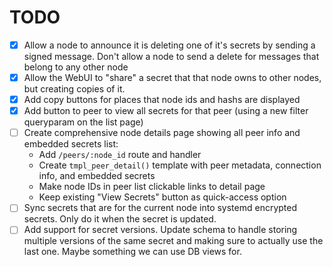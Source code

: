 # TODO

 - [x] Allow a node to announce it is deleting one of it's secrets by sending a signed message. Don't allow a node to send a delete for messages that belong to any other node
 - [x] Allow the WebUI to "share" a secret that that node owns to other nodes, but creating copies of it.
 - [x] Add copy buttons for places that node ids and hashs are displayed
 - [x] Add button to peer to view all secrets for that peer (using a new filter queryparam on the list page)
 - [ ] Create comprehensive node details page showing all peer info and embedded secrets list:
   - Add `/peers/:node_id` route and handler
   - Create `tmpl_peer_detail()` template with peer metadata, connection info, and embedded secrets
   - Make node IDs in peer list clickable links to detail page
   - Keep existing "View Secrets" button as quick-access option
 - [ ] Sync secrets that are for the current node into systemd encrypted secrets. Only do it when the secret is updated.
 - [ ] Add support for secret versions. Update schema to handle storing multiple versions of the same secret and making sure to actually use the last one. Maybe something we can use DB views for.
